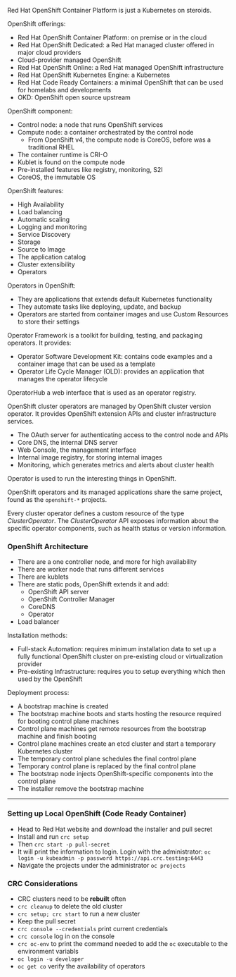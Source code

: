 Red Hat OpenShift Container Platform is just a Kubernetes on steroids.

OpenShift offerings:

- Red Hat OpenShift Container Platform: on premise or in the cloud
- Red Hat OpenShift Dedicated: a Red Hat managed cluster offered in major cloud providers
- Cloud-provider managed OpenShift
- Red Hat OpenShift Online: a Red Hat managed OpenShift infrastructure
- Red Hat OpenShift Kubernetes Engine: a Kubernetes
- Red Hat Code Ready Containers: a minimal OpenShift that can be used for homelabs and developments
- OKD: OpenShift open source upstream

OpenShift component:

- Control node: a node that runs OpenShift services
- Compute node: a container orchestrated by the control node
	- From OpenShift v4, the compute node is CoreOS, before was a traditional RHEL
- The container runtime is CRI-O
- Kublet is found on the compute node
- Pre-installed features like registry, monitoring, S2I
- CoreOS, the immutable OS

OpenShift features:

- High Availability
- Load balancing
- Automatic scaling
- Logging and monitoring
- Service Discovery
- Storage
- Source to Image
- The application catalog
- Cluster extensibility
- Operators

Operators in OpenShift:

- They are applications that extends default Kubernetes functionality
- They automate tasks like deploying, update, and backup
- Operators are started from container images and use Custom Resources to store their settings

Operator Framework is a toolkit for building, testing, and packaging operators. It provides:
- Operator Software Development Kit: contains code examples and a container image that can be used as a template
- Operator Life Cycle Manager (OLD): provides an application that manages the operator lifecycle

OperatorHub a web interface that is used as an operator registry.

OpenShift cluster operators are managed by OpenShift cluster version operator. It provides OpenShift extension APIs and cluster infrastructure services.
- The OAuth server for authenticating access to the control node and APIs
- Core DNS, the internal DNS server
- Web Console, the management interface
- Internal image registry, for storing internal images
- Monitoring, which generates metrics and alerts about cluster health

Operator is used to run the interesting things in OpenShift.

OpenShift operators and its managed applications share the same project, found as the `openshift-*` projects.

Every cluster operator defines a custom resource of the type *ClusterOperator*. The *ClusterOperator* API exposes information about the specific operator components, such as health status or version information.

### OpenShift Architecture

- There are a one controller node, and more for high availability
- There are worker node that runs different services
- There are kublets
- There are static pods, OpenShift extends it and add:
	- OpenShift API server
	- OpenShift Controller Manager
	- CoreDNS
	- Operator
- Load balancer

 Installation methods:
 
 - Full-stack Automation: requires minimum installation data to set up a fully functional OpenShift cluster on pre-existing cloud or virtualization provider
 - Pre-existing Infrastructure: requires you to setup everything which then used by the OpenShift

Deployment process:

- A bootstrap machine is created
- The bootstrap machine boots and starts hosting the resource required for booting control plane machines
- Control plane machines get remote resources from the bootstrap machine and finish booting
- Control plane machines create an etcd cluster and start a temporary Kubernetes cluster
- The temporary control plane schedules the final control plane
- Temporary control plane is replaced by the final control plane
- The bootstrap node injects OpenShift-specific components into the control plane
- The installer remove the bootstrap machine

---

### Setting up Local OpenShift (Code Ready Container)

- Head to Red Hat website and download the installer and pull secret
- Install and run `crc setup`
- Then `crc start -p pull-secret`
- It will print the information to login. Login with the administrator: `oc login -u kubeadmin -p password https://api.crc.testing:6443`
- Navigate the projects under the administrator `oc projects`

### CRC Considerations

- CRC clusters need to be **rebuilt** often
- `crc cleanup` to delete the old cluster
- `crc setup; crc start` to run a new cluster
- Keep the pull secret
- `crc console --credentials` print current credentials
- `crc console` log in on the console
- `crc oc-env` to print the command needed to add the `oc` executable to the environment variabls
- `oc login -u developer`
- `oc get co` verify the availability of operators